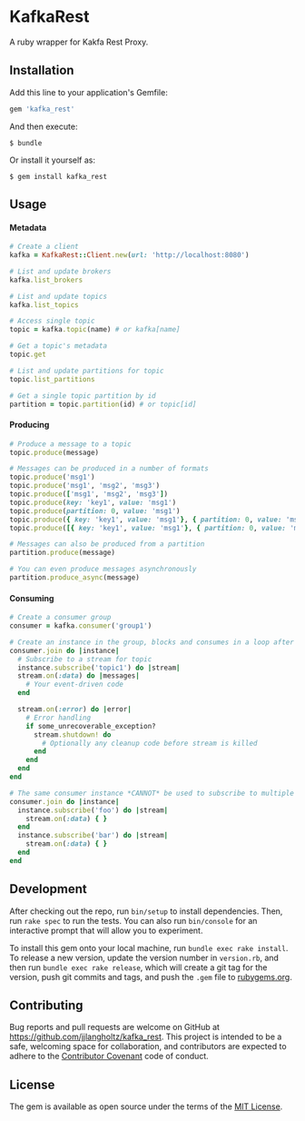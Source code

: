 # KafkaRest

A ruby wrapper for Kakfa Rest Proxy.

## Installation

Add this line to your application's Gemfile:

```ruby
gem 'kafka_rest'
```

And then execute:

    $ bundle

Or install it yourself as:

    $ gem install kafka_rest

## Usage

#### Metadata

```ruby
# Create a client
kafka = KafkaRest::Client.new(url: 'http://localhost:8080')

# List and update brokers
kafka.list_brokers

# List and update topics
kafka.list_topics

# Access single topic
topic = kafka.topic(name) # or kafka[name]

# Get a topic's metadata
topic.get

# List and update partitions for topic
topic.list_partitions

# Get a single topic partition by id
partition = topic.partition(id) # or topic[id]
```

#### Producing

```ruby
# Produce a message to a topic
topic.produce(message)

# Messages can be produced in a number of formats
topic.produce('msg1')
topic.produce('msg1', 'msg2', 'msg3')
topic.produce(['msg1', 'msg2', 'msg3'])
topic.produce(key: 'key1', value: 'msg1')
topic.produce(partition: 0, value: 'msg1')
topic.produce({ key: 'key1', value: 'msg1'}, { partition: 0, value: 'msg2' })
topic.produce([{ key: 'key1', value: 'msg1'}, { partition: 0, value: 'msg2' }])

# Messages can also be produced from a partition
partition.produce(message)

# You can even produce messages asynchronously
partition.produce_async(message)
```

#### Consuming

```ruby
# Create a consumer group
consumer = kafka.consumer('group1')

# Create an instance in the group, blocks and consumes in a loop after yielding
consumer.join do |instance|
  # Subscribe to a stream for topic
  instance.subscribe('topic1') do |stream|
  stream.on(:data) do |messages|
    # Your event-driven code
  end

  stream.on(:error) do |error|
    # Error handling
    if some_unrecoverable_exception?
      stream.shutdown! do
        # Optionally any cleanup code before stream is killed
      end
    end
  end
end

# The same consumer instance *CANNOT* be used to subscribe to multiple topics
consumer.join do |instance|
  instance.subscribe('foo') do |stream|
    stream.on(:data) { }
  end
  instance.subscribe('bar') do |stream|
    stream.on(:data) { }
  end
end
```

## Development

After checking out the repo, run `bin/setup` to install dependencies. Then, run `rake spec` to run the tests. You can also run `bin/console` for an interactive prompt that will allow you to experiment.

To install this gem onto your local machine, run `bundle exec rake install`. To release a new version, update the version number in `version.rb`, and then run `bundle exec rake release`, which will create a git tag for the version, push git commits and tags, and push the `.gem` file to [rubygems.org](https://rubygems.org).

## Contributing

Bug reports and pull requests are welcome on GitHub at https://github.com/jjlangholtz/kafka_rest. This project is intended to be a safe, welcoming space for collaboration, and contributors are expected to adhere to the [Contributor Covenant](http://contributor-covenant.org) code of conduct.

## License

The gem is available as open source under the terms of the [MIT License](http://opensource.org/licenses/MIT).
